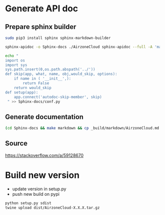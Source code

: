 # Generate API doc 

## Prepare sphinx builder

```bash
sudo pip3 install sphinx sphinx-markdown-builder
```

```bash
sphinx-apidoc -o Sphinx-docs ./AirzoneCloud sphinx-apidoc --full -A 'max13fr'
```

```bash
echo "
import os
import sys
sys.path.insert(0,os.path.abspath('../'))
def skip(app, what, name, obj,would_skip, options):
    if name in ( '__init__',):
        return False
    return would_skip
def setup(app):
    app.connect('autodoc-skip-member', skip)
 " >> Sphinx-docs/conf.py
```

## Generate documentation

```bash
(cd Sphinx-docs && make markdown && cp _build/markdown/AirzoneCloud.md API.md)
```

## Source

https://stackoverflow.com/a/59128670

# Build new version

- update version in setup.py
- push new build on pypi

```bash
python setup.py sdist
twine upload dist/AirzoneCloud-X.X.X.tar.gz
```
